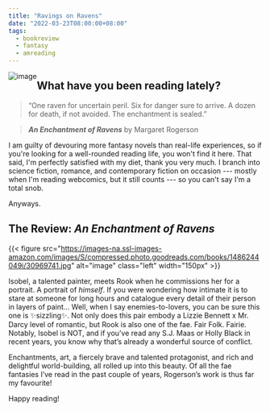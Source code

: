 ```yaml
---
title: "Ravings on Ravens"
date: "2022-03-23T08:00:00+08:00"
tags:
  - bookreview
  - fantasy
  - amreading
---
```


<img src="https://images-na.ssl-images-amazon.com/images/S/compressed.photo.goodreads.com/books/1486244049i/30969741.jpg" alt="image" style="float: left;">

## What have you been reading lately? 

>“One raven for uncertain peril. Six for danger sure to arrive. A dozen for death, if not avoided. The enchantment is sealed.” 

>**_An Enchantment of Ravens_** by Margaret Rogerson

I am guilty of devouring more fantasy novels than real-life experiences, so if you're looking for a well-rounded reading life, you won't find it here. That said, I'm perfectly satisfied with my diet, thank you very much. I branch into science fiction, romance, and contemporary fiction on occasion --- mostly when I'm reading webcomics, but it still counts --- so you can't say I'm a total snob.

Anyways.

## The Review: _An Enchantment of Ravens_

{{< figure src="https://images-na.ssl-images-amazon.com/images/S/compressed.photo.goodreads.com/books/1486244049i/30969741.jpg" alt="image" class="left" width="150px" >}}

Isobel, a talented painter, meets Rook when he commissions her for a portrait. A portrait of _himself_. If you were wondering how intimate it is to stare at someone for long hours and catalogue every detail of their person in layers of paint… Well, when I say enemies-to-lovers, you can be sure this one is ✨sizzling✨. Not only does this pair embody a Lizzie Bennett x Mr. Darcy level of romantic, but Rook is also one of the fae. Fair Folk. Fairie. Notably, Isobel is NOT, and if you’ve read any S.J. Maas or Holly Black in recent years, you know why that’s already a wonderful source of conflict.

Enchantments, art, a fiercely brave and talented protagonist, and rich and delightful world-building, all rolled up into this beauty. Of all the fae fantasies I’ve read in the past couple of years, Rogerson’s work is thus far my favourite!

Happy reading!

